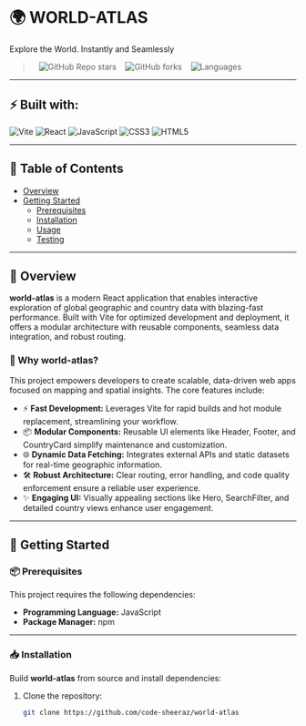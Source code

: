 # 🌍 WORLD-ATLAS

Explore the World. Instantly and Seamlessly  

> &nbsp;&nbsp; ![GitHub Repo stars](https://img.shields.io/github/stars/code-sheeraz/world-atlas?style=social) &nbsp;&nbsp; ![GitHub forks](https://img.shields.io/github/forks/code-sheeraz/world-atlas?style=social) &nbsp;&nbsp; ![Languages](https://img.shields.io/github/languages/count/code-sheeraz/world-atlas)

---

## ⚡ Built with:
![Vite](https://img.shields.io/badge/Vite-563D7C?style=flat&logo=vite&logoColor=white)
![React](https://img.shields.io/badge/React-20232A?style=flat&logo=react&logoColor=61DAFB)
![JavaScript](https://img.shields.io/badge/JavaScript-F7DF1E?style=flat&logo=javascript&logoColor=black)
![CSS3](https://img.shields.io/badge/CSS3-1572B6?style=flat&logo=css3&logoColor=white)
![HTML5](https://img.shields.io/badge/HTML5-E34F26?style=flat&logo=html5&logoColor=white)

---

## 📑 Table of Contents
- [Overview](#overview)
- [Getting Started](#getting-started)
  - [Prerequisites](#prerequisites)
  - [Installation](#installation)
  - [Usage](#usage)
  - [Testing](#testing)

---

## 📝 Overview

**world-atlas** is a modern React application that enables interactive exploration of global geographic and country data with blazing-fast performance. Built with Vite for optimized development and deployment, it offers a modular architecture with reusable components, seamless data integration, and robust routing.

### 🚀 Why world-atlas?
This project empowers developers to create scalable, data-driven web apps focused on mapping and spatial insights. The core features include:

- ⚡ **Fast Development:** Leverages Vite for rapid builds and hot module replacement, streamlining your workflow.  
- 📦 **Modular Components:** Reusable UI elements like Header, Footer, and CountryCard simplify maintenance and customization.  
- 🌐 **Dynamic Data Fetching:** Integrates external APIs and static datasets for real-time geographic information.  
- 🛠️ **Robust Architecture:** Clear routing, error handling, and code quality enforcement ensure a reliable user experience.  
- ✨ **Engaging UI:** Visually appealing sections like Hero, SearchFilter, and detailed country views enhance user engagement.

---

## 🚀 Getting Started

### 📦 Prerequisites
This project requires the following dependencies:

- **Programming Language:** JavaScript
- **Package Manager:** npm

---

### 📥 Installation
Build **world-atlas** from source and install dependencies:

1. Clone the repository:
   ```bash
   git clone https://github.com/code-sheeraz/world-atlas
